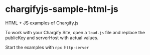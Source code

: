 # chargifyjs-sample-html-js

HTML + JS examples of Chargify.js 

To work with your Chargify Site, open a `load.js` file and replace the publicKey and serverHost with actual values.

Start the examples with `npx http-server`
